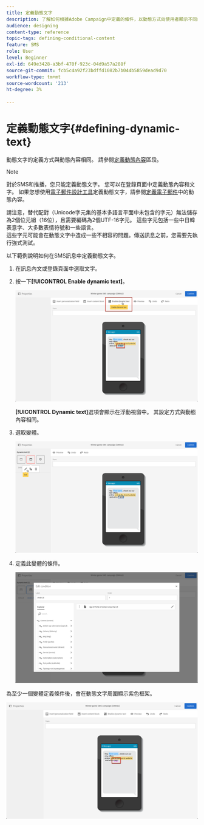 ```yaml
---
title: 定義動態文字
description: 了解如何根據Adobe Campaign中定義的條件，以動態方式向使用者顯示不同的文字。
audience: designing
content-type: reference
topic-tags: defining-conditional-content
feature: SMS
role: User
level: Beginner
exl-id: 649e3428-a3bf-470f-923c-04d9a57a208f
source-git-commit: fcb5c4a92f23bdffd1082b7b044b5859dead9d70
workflow-type: tm+mt
source-wordcount: '213'
ht-degree: 3%

---
```


# 定義動態文字{#defining-dynamic-text}

動態文字的定義方式與動態內容相同。 請參閱[定義動態內容](../../designing/using/personalization.md#defining-dynamic-content-in-an-email)區段。

>[!NOTE]
>
>對於SMS和推播，您只能定義動態文字。 您可以在登錄頁面中定義動態內容和文字。 如果您想使用[電子郵件設計工具](../../designing/using/designing-content-in-adobe-campaign.md)定義動態文字，請參閱[定義電子郵件](../../designing/using/personalization.md#defining-dynamic-content-in-an-email)中的動態內容。

請注意，替代配對（Unicode字元集的基本多語言平面中未包含的字元）無法儲存為2個位元組（16位），且需要編碼為2個UTF-16字元。 這些字元包括一些中日韓表意字、大多數表情符號和一些語言。
<br>這些字元可能會在動態文字中造成一些不相容的問題。傳送訊息之前，您需要先執行強式測試。


以下範例說明如何在SMS訊息中定義動態文字。

1. 在訊息內文或登錄頁面中選取文字。
1. 按一下&#x200B;**[!UICONTROL Enable dynamic text]**。

   ![](assets/dynamic_text_sms_1.png)

   **[!UICONTROL Dynamic text]**&#x200B;選項會顯示在浮動視窗中。 其設定方式與動態內容相同。

1. 選取變體。

   ![](assets/dynamic_text_sms_2.png)

1. 定義此變體的條件。

   ![](assets/dynamic_text_sms_4.png)

為至少一個變體定義條件後，會在動態文字周圍顯示紫色框架。

![](assets/dynamic_text_sms_3.png)

